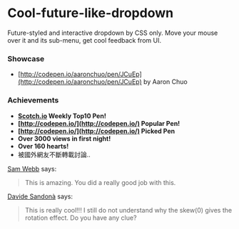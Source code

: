 # Cool-future-like-dropdown

Future-styled and interactive dropdown by CSS only. Move your mouse over it and its sub-menu, get cool feedback from UI.

### Showcase
- [http://codepen.io/aaronchuo/pen/JCuEp](http://codepen.io/aaronchuo/pen/JCuEp) by Aaron Chuo

### Achievements
- **[Scotch.io](http://scotch.io/bar-talk/top-10-codepens-of-the-week-7#cool-future-like-interactive-dropdown-by-aaronchuo-(小狂)) Weekly Top10 Pen!**
- **[http://codepen.io/](http://codepen.io/) Popular Pen!**
- **[http://codepen.io/](http://codepen.io/) Picked Pen**
- **Over 3000 views in first night!**
- **Over 160 hearts!**
- 被國外網友不斷轉載討論..

[Sam Webb](http://codepen.io/samwebb/) says:
> This is amazing. You did a really good job with this.

[Davide Sandonà](http://codepen.io/Davide_sd/) says:
> This is really cool!!! I still do not understand why the skew(0) gives the rotation effect. Do you have any clue?
